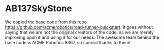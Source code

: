 # AB137SkyStone
We copied the base code from this repo https://github.com/acmerobotics/road-runner-quickstart. It goes without saying that we are not the original creators of the code, as we are merely improving upon it and using it for our needs. The awesome team behind the base code is ACME Robotics 8367, so special thanks to them!
